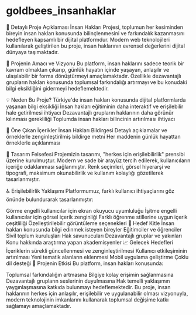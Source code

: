# goldbees_insanhaklar

📝 Detaylı Proje Açıklaması
İnsan Hakları Projesi, toplumun her kesiminden bireyin insan hakları konusunda bilinçlenmesini ve farkındalık kazanmasını hedefleyen kapsamlı bir dijital platformdur. Modern web teknolojileri kullanılarak geliştirilen bu proje, insan haklarının evrensel değerlerini dijital dünyaya taşımaktadır.

🎯 Projenin Amacı ve Vizyonu
Bu platform, insan haklarını sadece teorik bir kavram olmaktan çıkarıp, günlük hayatın içinde yaşayan, anlaşılır ve ulaşılabilir bir forma dönüştürmeyi amaçlamaktadır. Özellikle dezavantajlı grupların hakları konusunda toplumsal farkındalığı artırmayı ve bu konudaki bilgi eksikliğini gidermeyi hedeflemektedir.

💡 Neden Bu Proje?
Türkiye'de insan hakları konusunda dijital platformlarda yaşanan bilgi eksikliği
İnsan hakları eğitiminin daha interaktif ve erişilebilir hale getirilmesi ihtiyacı
Dezavantajlı grupların haklarının daha görünür kılınması gerekliliği
Toplumda insan hakları bilincinin artırılması ihtiyacı

🌟 Öne Çıkan İçerikler
İnsan Hakları Bildirgesi
Detaylı açıklamalar ve örneklerle zenginleştirilmiş bildirge metni
Her maddenin günlük hayattan örneklerle açıklanması

🎨 Tasarım Felsefesi
Projemizin tasarımı, "herkes için erişilebilirlik" prensibi üzerine kurulmuştur. Modern ve sade bir arayüz tercih edilerek, kullanıcıların içeriğe odaklanması sağlanmıştır. Renk seçimleri, görsel hiyerarşi ve tipografi, maksimum okunabilirlik ve kullanım kolaylığı gözetilerek tasarlanmıştır.

♿ Erişilebilirlik Yaklaşımı
Platformumuz, farklı kullanıcı ihtiyaçlarını göz önünde bulundurarak tasarlanmıştır:

Görme engelli kullanıcılar için ekran okuyucu uyumluluğu
İşitme engelli kullanıcılar için görsel içerik zenginliği
Farklı öğrenme stillerine uygun içerik çeşitliliği
Özelleştirilebilir görüntüleme seçenekleri
🤝 Hedef Kitle
İnsan hakları konusunda bilgi edinmek isteyen bireyler
Eğitimciler ve öğrenciler
Sivil toplum kuruluşları
Hak savunucuları
Dezavantajlı gruplar ve yakınları
Konu hakkında araştırma yapan akademisyenler
📈 Gelecek Hedefleri
İçeriklerin sürekli güncellenmesi ve zenginleştirilmesi
Kullanıcı etkileşiminin artırılması
Yeni tematik alanların eklenmesi
Mobil uygulama geliştirme
Çoklu dil desteği
💫 Projenin Etkisi
Bu platform, insan hakları konusunda:

Toplumsal farkındalığın artmasına
Bilgiye kolay erişimin sağlanmasına
Dezavantajlı grupların seslerinin duyulmasına
Hak temelli yaklaşımın yaygınlaşmasına katkıda bulunmayı hedeflemektedir.
Bu proje, insan haklarının herkes için anlaşılır, erişilebilir ve uygulanabilir olması vizyonuyla, modern teknolojinin imkanlarını kullanarak toplumsal değişime katkı sağlamayı amaçlamaktadır.
